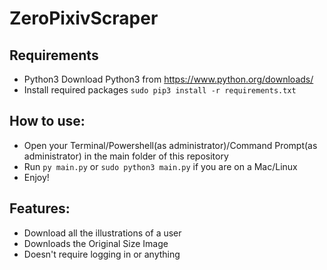 # ZeroPixivScraper

## Requirements
* Python3 Download Python3 from https://www.python.org/downloads/
* Install required packages `sudo pip3 install -r requirements.txt`

## How to use:
* Open your Terminal/Powershell(as administrator)/Command Prompt(as administrator) in the main folder of this repository
* Run `py main.py` or `sudo python3 main.py` if you are on a Mac/Linux
* Enjoy!

## Features:
* Download all the illustrations of a user
* Downloads the Original Size Image
* Doesn't require logging in or anything
